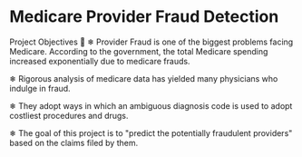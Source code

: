 # Medicare Provider Fraud Detection

Project Objectives 🏹
❄ Provider Fraud is one of the biggest problems facing Medicare. According to 
  the government, the total Medicare spending increased exponentially due to
  medicare frauds.

❄ Rigorous analysis of medicare data has yielded many physicians who indulge in
  fraud. 

❄ They adopt ways in which an ambiguous diagnosis code is used to adopt costliest
  procedures and drugs. 

❄ The goal of this project is to "predict the potentially fraudulent providers" 
  based on the claims filed by them.

